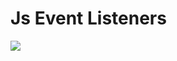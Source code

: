 # Js Event Listeners

![](https://i.ibb.co/Z8j1Jb8/Purple-Gradients-Software-Developer-Business-Card.png)
